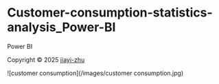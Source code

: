 # Customer-consumption-statistics-analysis_Power-BI
Power BI

<p> Copyright © 2025 <a href="https://github.com/zhu7055">jiayi-zhu</a></p>

![customer consumption](/images/customer consumption.jpg)
